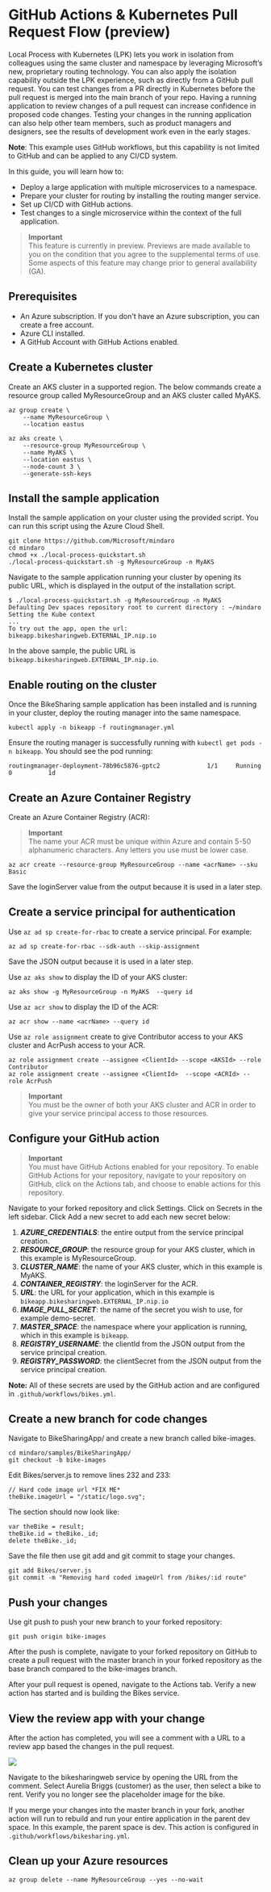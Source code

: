# GitHub Actions & Kubernetes Pull Request Flow (preview)

Local Process with Kubernetes (LPK) lets you work in isolation from colleagues using the same cluster and namespace by leveraging Microsoft’s new, proprietary routing technology. You can also apply the isolation capability outside the LPK experience, such as directly from a GitHub pull request. You can test changes from a PR directly in Kubernetes before the pull request is merged into the main branch of your repo. Having a running application to review changes of a pull request can increase confidence in proposed code changes. Testing your changes in the running application can also help other team members, such as product managers and designers, see the results of development work even in the early stages.

**Note**: This example uses GitHub workflows, but this capability is not limited to GitHub and can be applied to any CI/CD system. 

In this guide, you will learn how to:
- Deploy a large application with multiple microservices to a namespace.
- Prepare your cluster for routing by installing the routing manger service. 
- Set up CI/CD with GitHub actions.
- Test changes to a single microservice within the context of the full application.

> **Important**<br />
This feature is currently in preview. Previews are made available to you on the condition that you agree to the supplemental terms of use. Some aspects of this feature may change prior to general availability (GA).

## Prerequisites
- An Azure subscription. If you don't have an Azure subscription, you can create a free account.
- Azure CLI installed.
- A GitHub Account with GitHub Actions enabled.

## Create a Kubernetes cluster
Create an AKS cluster in a supported region. The below commands create a resource group called MyResourceGroup and an AKS cluster called MyAKS.

```
az group create \
    --name MyResourceGroup \
    --location eastus

az aks create \
    --resource-group MyResourceGroup \
    --name MyAKS \
    --location eastus \
    --node-count 3 \
    --generate-ssh-keys
```

## Install the sample application
Install the sample application on your cluster using the provided script. You can run this script using the Azure Cloud Shell.

```
git clone https://github.com/Microsoft/mindaro
cd mindaro
chmod +x ./local-process-quickstart.sh
./local-process-quickstart.sh -g MyResourceGroup -n MyAKS
```

Navigate to the sample application running your cluster by opening its public URL, which is displayed in the output of the installation script.

```
$ ./local-process-quickstart.sh -g MyResourceGroup -n MyAKS
Defaulting Dev spaces repository root to current directory : ~/mindaro
Setting the Kube context
...
To try out the app, open the url:
bikeapp.bikesharingweb.EXTERNAL_IP.nip.io
```

In the above sample, the public URL is `bikeapp.bikesharingweb.EXTERNAL_IP.nip.io`.

## Enable routing on the cluster
Once the BikeSharing sample application has been installed and is running in your cluster, deploy the routing manager into the same namespace.

```
kubectl apply -n bikeapp -f routingmanager.yml
```

Ensure the routing manager is successfully running with `kubectl get pods -n bikeapp`. You should see the pod running: 

```
routingmanager-deployment-78b96c5876-gptc2             1/1     Running     0          1d
```

## Create an Azure Container Registry

Create an Azure Container Registry (ACR):

> **Important**<br />
The name your ACR must be unique within Azure and contain 5-50 alphanumeric characters. Any letters you use must be lower case.

```
az acr create --resource-group MyResourceGroup --name <acrName> --sku Basic
```

Save the loginServer value from the output because it is used in a later step.

## Create a service principal for authentication

Use `az ad sp create-for-rbac` to create a service principal. For example:

```
az ad sp create-for-rbac --sdk-auth --skip-assignment
```

Save the JSON output because it is used in a later step.

Use `az aks show` to display the ID of your AKS cluster:

```
az aks show -g MyResourceGroup -n MyAKS  --query id
```

Use `az acr show` to display the ID of the ACR:
```
az acr show --name <acrName> --query id
```

Use `az role assignment` create to give Contributor access to your AKS cluster and AcrPush access to your ACR.

```
az role assignment create --assignee <ClientId> --scope <AKSId> --role Contributor
az role assignment create --assignee <ClientId>  --scope <ACRId> --role AcrPush
```

> **Important**<br />
You must be the owner of both your AKS cluster and ACR in order to give your service principal access to those resources.

## Configure your GitHub action

> **Important**<br />
You must have GitHub Actions enabled for your repository. To enable GitHub Actions for your repository, navigate to your repository on GitHub, click on the Actions tab, and choose to enable actions for this repository.

Navigate to your forked repository and click Settings. Click on Secrets in the left sidebar. Click Add a new secret to add each new secret below:
1.	***AZURE_CREDENTIALS***: the entire output from the service principal creation.
2.	***RESOURCE_GROUP***: the resource group for your AKS cluster, which in this example is MyResourceGroup.
3.	***CLUSTER_NAME***: the name of your AKS cluster, which in this example is MyAKS.
4.	***CONTAINER_REGISTRY***: the loginServer for the ACR.
5.	***URL***: the URL for your application, which in this example is `bikeapp.bikesharingweb.EXTERNAL_IP.nip.io`
6.	***IMAGE_PULL_SECRET***: the name of the secret you wish to use, for example demo-secret.
7.	***MASTER_SPACE***: the namespace where your application is running, which in this example is `bikeapp`.
8.	***REGISTRY_USERNAME***: the clientId from the JSON output from the service principal creation.
9.	***REGISTRY_PASSWORD***: the clientSecret from the JSON output from the service principal creation.

**Note:** All of these secrets are used by the GitHub action and are configured in `.github/workflows/bikes.yml`.

## Create a new branch for code changes
Navigate to BikeSharingApp/ and create a new branch called bike-images.

```
cd mindaro/samples/BikeSharingApp/
git checkout -b bike-images
```

Edit Bikes/server.js to remove lines 232 and 233:

```
// Hard code image url *FIX ME*
theBike.imageUrl = "/static/logo.svg";
```

The section should now look like:

```
var theBike = result;
theBike.id = theBike._id;
delete theBike._id;
```

Save the file then use git add and git commit to stage your changes.

```
git add Bikes/server.js 
git commit -m "Removing hard coded imageUrl from /bikes/:id route"
```

## Push your changes
Use git push to push your new branch to your forked repository:

```
git push origin bike-images
```

After the push is complete, navigate to your forked repository on GitHub to create a pull request with the master branch in your forked repository as the base branch compared to the bike-images branch.

After your pull request is opened, navigate to the Actions tab. Verify a new action has started and is building the Bikes service.

## View the review app with your change

After the action has completed, you will see a comment with a URL to a review app based the changes in the pull request.

![](images/review_app_url.png)
 
Navigate to the bikesharingweb service by opening the URL from the comment. Select Aurelia Briggs (customer) as the user, then select a bike to rent. Verify you no longer see the placeholder image for the bike.

If you merge your changes into the master branch in your fork, another action will run to rebuild and run your entire application in the parent dev space. In this example, the parent space is dev. This action is configured in `.github/workflows/bikesharing.yml`.

## Clean up your Azure resources

```
az group delete --name MyResourceGroup --yes --no-wait
```


